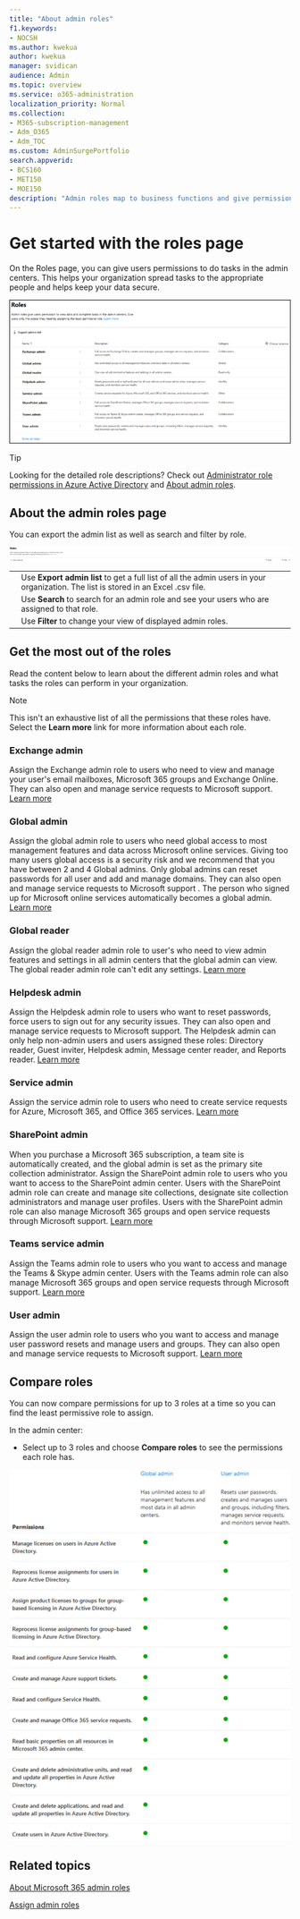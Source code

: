 ```yaml
---
title: "About admin roles"
f1.keywords:
- NOCSH
ms.author: kwekua
author: kwekua
manager: svidican
audience: Admin
ms.topic: overview
ms.service: o365-administration
localization_priority: Normal
ms.collection: 
- M365-subscription-management
- Adm_O365
- Adm_TOC
ms.custom: AdminSurgePortfolio
search.appverid:
- BCS160
- MET150
- MOE150
description: "Admin roles map to business functions and give permissions to do specific tasks in the admin center. For example, the Service admin opens support tickets with Microsoft."
---
```


# Get started with the roles page

On the Roles page, you can give users permissions to do tasks in the admin centers. This helps your organization spread tasks to the appropriate people and helps keep your data secure.

![A figure that shows admin roles](../../media/roles-main-page.png)

> [!TIP]
> Looking for the detailed role descriptions? Check out [Administrator role permissions in Azure Active Directory](/azure/active-directory/users-groups-roles/directory-assign-admin-roles#available-roles) and [About admin roles](/office365/admin/add-users/about-admin-roles).

## About the admin roles page

You can export the admin list as well as search and filter by role.

![Filter or import admin roles](../../media/admin-role-page-options.png)

|||
|:-----|:-----|
|  <br/> |Use **Export admin list** to get a full list of all the admin users in your organization. The list is stored in an Excel .csv file.   <br/> |
|  <br/> |Use **Search** to search for an admin role and see your users who are assigned to that role.   <br/> |
|  <br/> |Use **Filter** to change your view of displayed admin roles.   <br/> |

## Get the most out of the roles

Read the content below to learn about the different admin roles and what tasks the roles can perform in your organization.

> [!NOTE]
This isn't an exhaustive list of all the permissions that these roles have. Select the **Learn more** link for more information about each role.

### Exchange admin

Assign the Exchange admin role to users who need to view and manage your user's email mailboxes, Microsoft 365 groups and Exchange Online. They can also open and manage service requests to Microsoft support. [Learn more](/office365/admin/add-users/about-exchange-online-admin-role)

### Global admin

Assign the global admin role to users who need global access to most management features and data across Microsoft online services. Giving too many users global access is a security risk and we recommend that you have between 2 and 4 Global admins. Only global admins can reset passwords for all user and add and manage domains. They can also open and manage service requests to Microsoft support . The person who signed up for Microsoft online services automatically becomes a global admin. [Learn more](/office365/admin/add-users/about-admin-roles#roles-available-in-the-microsoft-365-admin-center)

### Global reader

Assign the global reader admin role to user's who need to view admin features and settings in all admin centers that the global admin can view. The global reader admin role can't edit any settings. [Learn more](/office365/admin/add-users/about-admin-roles#roles-available-in-the-microsoft-365-admin-center)

### Helpdesk admin

Assign the Helpdesk admin role to users who want to reset passwords, force users to sign out for any security issues. They can also open and manage service requests to Microsoft support. The Helpdesk admin can only help non-admin users and users assigned these roles: Directory reader, Guest inviter, Helpdesk admin, Message center reader, and Reports reader. [Learn more](/office365/admin/add-users/about-admin-roles#roles-available-in-the-microsoft-365-admin-center)

### Service admin

Assign the service admin role to users who need to create service requests for Azure, Microsoft 365, and Office 365 services. [Learn more](/office365/admin/add-users/about-admin-roles#roles-available-in-the-microsoft-365-admin-center)

### SharePoint admin

When you purchase a Microsoft 365 subscription, a team site is automatically created, and the global admin is set as the primary site collection administrator. Assign the SharePoint admin role to users who you want to access to the SharePoint admin center. Users with the SharePoint admin role can create and manage site collections, designate site collection administrators and manage user profiles. Users with the SharePoint admin role can also manage Microsoft 365 groups and open service requests through Microsoft support. [Learn more](/sharepoint/sharepoint-admin-role)

### Teams service admin

Assign the Teams admin role to users who you want to access and manage the Teams & Skype admin center. Users with the Teams admin role can also manage Microsoft 365 groups and open service requests through Microsoft support. [Learn more](/MicrosoftTeams/using-admin-roles)

### User admin

Assign the user admin role to users who you want to access and manage user password resets and manage users and groups. They can also open and manage service requests to Microsoft support. [Learn more](/office365/admin/add-users/about-admin-roles#roles-available-in-the-microsoft-365-admin-center)

## Compare roles

You can now compare permissions for up to 3 roles at a time so you can find the least permissive role to assign.

In the admin center:

- Select up to 3 roles and choose **Compare roles** to see the permissions each role has.

![A figure that shows a comparison of admin roles](../../media/compare-roles-list.png)

## Related topics

[About Microsoft 365 admin roles](about-admin-roles.md)

[Assign admin roles](assign-admin-roles.md)